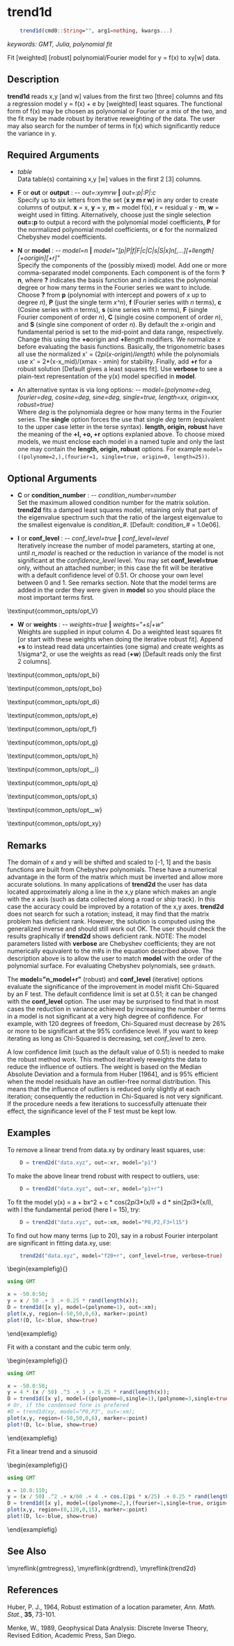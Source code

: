 # trend1d

```julia
	trend1d(cmd0::String="", arg1=nothing, kwargs...)
```

*keywords: GMT, Julia, polynomial fit*

Fit [weighted] [robust] polynomial/Fourier model for y = f(x) to xy[w] data.

Description
-----------

**trend1d** reads x,y [and w] values from the first two [three] columns and fits a regression model
y = f(x) + e by [weighted] least squares. The functional form of f(x) may be chosen as polynomial
or Fourier or a mix of the two, and the fit may be made robust by iterative reweighting of the data.
The user may also search for the number of terms in f(x) which significantly reduce the variance in y.

Required Arguments
------------------

- *table*\
    Data table(s) containing x,y [w] values in the first 2 [3] columns.

- **F** or **out** or **output** : -- *out=:xymrw* **|** *out=:p|:P|:c*\
    Specify up to six letters from the set {**x y m r w**} in any order to create columns of output.
    **x** = x, **y** = y, **m** = model f(x), **r** = residual y - **m**, **w** = weight used in fitting.
    Alternatively, choose just the single selection **out=:p** to output a record with the polynomial
    model coefficients, **P** for the normalized polynomial model coefficients, or **c** for the
    normalized Chebyshev model coefficients.

- **N** or **model** : -- *model=n* **|** *model="[p|P|f|F|c|C|s|S|x]n[,...][+llength][+oorigin][+r]"*\
    Specify the components of the (possibly mixed) model. Add one or more comma-separated model
    components. Each component is of the form **?n**, where **?** indicates the basis function
    and *n* indicates the polynomial degree or how many terms in the Fourier series we want to include.
    Choose **?** from **p** (polynomial with intercept and powers of x up to degree *n*), **P**
    (just the single term *x^n*), **f** (Fourier series with *n* terms), **c** (Cosine series with *n* terms),
    **s** (sine series with *n* terms), **F** (single Fourier component of order *n*), **C** (single
    cosine component of order *n*), and **S** (single sine component of order *n*). By default the
    *x*-origin and fundamental period is set to the mid-point and data range, respectively. Change
    this using the **+o**origin and **+l**length modifiers. We normalize *x* before evaluating the
    basis functions. Basically, the trigonometric bases all use the normalized x' = (2*pi*(*x-origin*)/*length*)
    while the polynomials use x' = 2*(x-x_mid)/(xmax - xmin) for stability. Finally, add **+r** for a
    robust solution [Default gives a least squares fit]. Use **verbose** to see a plain-text
    representation of the y(x) model specified in **model**.

-   An alternative syntax is via long options: -- *model=(polynome=deg, fourier=deg, cosine=deg, sine=deg, single=true, length=xx, origin=xx, robust=true)*\
    Where _deg_ is the polynomiala degree or how many terms in the Fourier series. The **single** option
    forces the use that single _deg_ term (equivalent to the upper case letter in the terse syntax).
    **length, origin, robust** have the meaning of the **+l, +o, +r** options explanied above. To choose mixed
    models, we must enclose each model in a named tuple and only the last one may contain the **length, origin, robust**
    options. For example ``model=((polynome=2,),(fourier=1, single=true, origin=0, length=25))``.

Optional Arguments
------------------

- **C** or **condition_number** : -- *condition\_number=number*\
    Set the maximum allowed condition number for the matrix solution. **trend2d** fits a
    damped least squares model, retaining only that part of the eigenvalue spectrum such
    that the ratio of the largest eigenvalue to the smallest eigenvalue is *condition\_#*.
    [Default: *condition\_#* = 1.0e06].

- **I** or **conf_level** : -- *conf\_level=true* **|** *conf\_level=level*\
    Iteratively increase the number of model parameters, starting at one, until *n\_model* is
    reached or the reduction in variance of the model is not significant at the *confidence\_level*
    level. You may set **conf_level=true** only, without an attached number; in this case the
    fit will be iterative with a default confidence level of 0.51. Or choose your own level
    between 0 and 1. See remarks section. Note that the model terms are added in the order they
    were given in **model** so you should place the most important terms first.

\textinput{common_opts/opt_V}

- **W** or **weights** : -- *weights=true* **|** *weights="+s|+w"*\
    Weights are supplied in input column 4. Do a weighted least squares fit [or start with
    these weights when doing the iterative robust fit]. Append **+s** to instead read data
    uncertainties (one sigma) and create weights as 1/sigma^2, or use the weights as read
    (**+w**) [Default reads only the first 2 columns].

\textinput{common_opts/opt_bi}

\textinput{common_opts/opt_bo}

\textinput{common_opts/opt_di}

\textinput{common_opts/opt_e}

\textinput{common_opts/opt_f}

\textinput{common_opts/opt_g}

\textinput{common_opts/opt_h}

\textinput{common_opts/opt__i}

\textinput{common_opts/opt_q}

\textinput{common_opts/opt_s}

\textinput{common_opts/opt__w}

\textinput{common_opts/opt_xy}

Remarks
-------

The domain of x and y will be shifted and scaled to [-1, 1] and the basis functions are built
from Chebyshev polynomials. These have a numerical advantage in the form of the matrix which
must be inverted and allow more accurate solutions. In many applications of **trend2d** the
user has data located approximately along a line in the x,y plane which makes an angle with
the x axis (such as data collected along a road or ship track). In this case the accuracy could
be improved by a rotation of the x,y axes. **trend2d** does not search for such a rotation;
instead, it may find that the matrix problem has deficient rank.  However, the solution is
computed using the generalized inverse and should still work out OK. The user should check the
results graphically if **trend2d** shows deficient rank. NOTE: The model parameters listed with
**verbose** are Chebyshev coefficients; they are not numerically equivalent to the m#s in the
equation described above. The description above is to allow the user to match **model** with
the order of the polynomial surface. For evaluating Chebyshev polynomials, see `grdmath`.

The **model="n_model+r"** (robust) and **conf_level** (iterative) options evaluate the
significance of the improvement in model misfit Chi-Squared by an F test. The default confidence
limit is set at 0.51; it can be changed with the **conf_level** option. The user may be
surprised to find that in most cases the reduction in variance achieved by increasing the number
of terms in a model is not significant at a very high degree of confidence. For example, with 120
degrees of freedom, Chi-Squared must decrease by 26% or more to be significant at the 95% confidence
level. If you want to keep iterating as long as Chi-Squared is decreasing, set *conf_level* to zero.

A low confidence limit (such as the default value of 0.51) is needed to make the robust method work.
This method iteratively reweights the data to reduce the influence of outliers. The weight is based
on the Median Absolute Deviation and a formula from Huber [1964], and is 95% efficient when the model
residuals have an outlier-free normal distribution. This means that the influence of outliers is
reduced only slightly at each iteration; consequently the reduction in Chi-Squared is not very
significant. If the procedure needs a few iterations to successfully attenuate their effect, the
significance level of the F test must be kept low.

Examples
--------

To remove a linear trend from data.xy by ordinary least squares, use:

```julia
    D = trend2d("data.xyz", out=:xr, model="p1")
```

To make the above linear trend robust with respect to outliers, use:

```julia
    D = trend2d("data.xyz", out=:xr, model="p1+r")
```

To fit the model y(x) = a + bx^2 + c * cos(2*pi*3*(x/l) + d * sin(2*pi*3*(x/l), with l the fundamental period (here l = 15), try:

```julia
    D = trend2d("data.xyz", out=:xm, model="P0,P2,F3+l15")
```

To find out how many terms (up to 20), say in a robust Fourier
interpolant are significant in fitting data.xy, use:

```julia
    trend2d("data.xyz", model="f20+r", conf_level=true, verbose=true)
```

\begin{examplefig}{}
```julia
using GMT

x = -50.0:50;
y = x / 50 .+ 3 .+ 0.25 * rand(length(x));
D = trend1d([x y], model=(polynome=1), out=:xm);
plot(x,y, region=(-50,50,0,6), marker=:point)
plot!(D, lc=:blue, show=true)
```
\end{examplefig}

Fit with a constant and the cubic term only.

\begin{examplefig}{}
```julia
using GMT

x = -50.0:50;
y = 4 * (x / 50) .^3 .+ 3 .+ 0.25 * rand(length(x));
D = trend1d([x y], model=((polynome=0,single=1),(polynome=3,single=true)), out=:xm);
# Or, if the condensed form is prefered
#D = trend1d(xy, model="P0,P3", out=:xm);
plot(x,y, region=(-50,50,0,6), marker=:point)
plot!(D, lc=:blue, show=true)
```
\end{examplefig}

Fit a linear trend and a sinusoid

\begin{examplefig}{}
```julia
using GMT

x = 10.0:110;
y = (x / 50) .^2 .+ x/60 .+ 4 .+ cos.(2pi * x/25) .+ 0.25 * rand(length(x));
D = trend1d([x y], model=((polynome=2,),(fourier=1,single=true, origin=0, length=25)), out=:xm);
plot(x,y, region=(0,120,0,15), marker=:point)
plot!(D, lc=:blue, show=true)
```
\end{examplefig}

See Also
--------

\myreflink{gmtregress}, \myreflink{grdtrend}, \myreflink{trend2d}

References
----------

Huber, P. J., 1964, Robust estimation of a location parameter, *Ann.
Math. Stat.*, **35**, 73-101.

Menke, W., 1989, Geophysical Data Analysis: Discrete Inverse Theory,
Revised Edition, Academic Press, San Diego.
